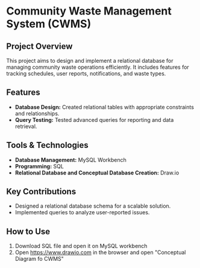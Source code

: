 # Community Waste Management System (CWMS)

## Project Overview
This project aims to design and implement a relational database for managing community waste operations efficiently. It includes features for tracking schedules, user reports, notifications, and waste types.

## Features
- **Database Design:** Created relational tables with appropriate constraints and relationships.
- **Query Testing:** Tested advanced queries for reporting and data retrieval.

## Tools & Technologies
- **Database Management:** MySQL Workbench
- **Programming:** SQL
- **Relational Database and Conceptual Database Creation:** Draw.io

## Key Contributions
- Designed a relational database schema for a scalable solution.
- Implemented queries to analyze user-reported issues.

## How to Use
1. Download SQL file and open it on MySQL workbench
2. Open https://www.drawio.com in the browser and open "Conceptual Diagram fo CWMS" 
